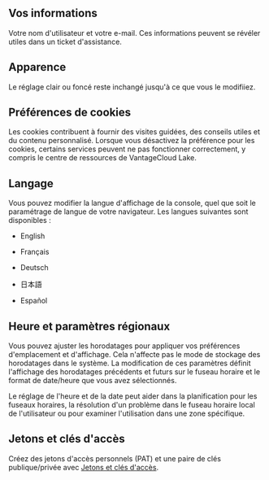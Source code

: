 Vos informations
----------------

Votre nom d'utilisateur et votre e-mail. Ces informations peuvent se révéler utiles dans un ticket d'assistance.

Apparence
---------

Le réglage clair ou foncé reste inchangé jusqu'à ce que vous le modifiiez.

Préférences de cookies
----------------------

Les cookies contribuent à fournir des visites guidées, des conseils utiles et du contenu personnalisé. Lorsque vous désactivez la préférence pour les cookies, certains services peuvent ne pas fonctionner correctement, y compris le centre de ressources de VantageCloud Lake.

Langage
-------

Vous pouvez modifier la langue d'affichage de la console, quel que soit le paramétrage de langue de votre navigateur. Les langues suivantes sont disponibles :

-   English

-   Français

-   Deutsch

-   日本語

-   Español

Heure et paramètres régionaux
-----------------------------

Vous pouvez ajuster les horodatages pour appliquer vos préférences d'emplacement et d'affichage. Cela n'affecte pas le mode de stockage des horodatages dans le système. La modification de ces paramètres définit l'affichage des horodatages précédents et futurs sur le fuseau horaire et le format de date/heure que vous avez sélectionnés.

Le réglage de l'heure et de la date peut aider dans la planification pour les fuseaux horaires, la résolution d'un problème dans le fuseau horaire local de l'utilisateur ou pour examiner l'utilisation dans une zone spécifique.

Jetons et clés d'accès
----------------------

Créez des jetons d'accès personnels (PAT) et une paire de clés publique/privée avec [Jetons et clés d'accès](syi1695940519543.md).
